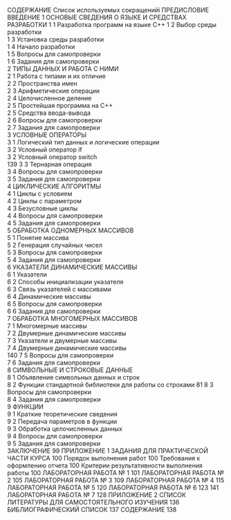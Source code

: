 СОДЕРЖАНИЕ Список используемых сокращенийi
ПРЕДИСЛОВИЕ  
ВВЕДЕНИЕ
1  ОСНОВЫЕ СВЕДЕНИЯ О ЯЗЫКЕ И СРЕДСТВАХ РАЗРАБОТКИ                                                                                                1 1  Разработка программ на языке С++ 
1 2  Выбор среды разработки                                                           
1 3  Установка среды разработки                                                  
 1 4  Начало разработки                                                                  
 1 5  Вопросы для самопроверки                                             
 1 6  Задания для самопроверки                                                  
 2  ТИПЫ ДАННЫХ И РАБОТА С НИМИ                                    
 2 1  Работа с типами и их отличие                                               
 2 2  Пространства имен                                                          
 2 3  Арифметические операции                               
 2 4  Целочисленное деление                                                           
 2 5  Простейшая программа на С++                     
 2 5  Средства ввода-вывода                            
 2 6  Вопросы для самопроверки                     
 2 7  Задания для самопроверки                           
 3  УСЛОВНЫЕ ОПЕРАТОРЫ                                      
 3 1  Логический тип данных и логические операции      
 3 2  Условный оператор if                                                         
 3 2  Условный оператор switch                                                 
 139 3 3  Тернарная операция                                        
 3 4  Вопросы для самопроверки                                             
 3 5  Задания для самопроверки                                      
 4  ЦИКЛИЧЕСКИЕ АЛГОРИТМЫ                                       
 4 1  Циклы с условием                                                              
 4 2  Циклы с параметром                                                       
 4 3  Безусловные циклы                                                      
 4 4  Вопросы для самопроверки                                                   
 4 5  Задания для самопроверки                                               
 5  ОБРАБОТКА ОДНОМЕРНЫХ МАССИВОВ                        
 5 1  Понятие массива                                                                     
 5 2  Генерация случайных чисел                                                
 5 3  Вопросы для самопроверки                                                
 5 4  Задания для самопроверки                                                  
 6  УКАЗАТЕЛИ  ДИНАМИЧЕСКИЕ МАССИВЫ                       
 6 1  Указатели                                                                            
 6 2  Способы инициализации указателя                                 
 6 3  Связь указателей с массивами                                         
 6 4  Динамические массивы                                                     
 6 5  Вопросы для самопроверки                                                 
 6 6  Задания для самопроверки                                               
 7  ОБРАБОТКА МНОГОМЕРНЫХ МАССИВОВ           
 7 1  Многомерные массивы                                                    
 7 2  Двумерные динамические массивы                             
 7 3  Указатели и двумерные массивы                                    
 7 4  Двумерные динамические массивы                           
 140 7 5  Вопросы для самопроверки                                              
 7 6  Задания для самопроверки                                                 
 8  СИМВОЛЬНЫЕ И СТРОКОВЫЕ ДАННЫЕ                      
 8 1  Объявление символьных данных и строк                  
 8 2  Функции стандартной библиотеки для работы со строками                                                                                                                   81 8 3  Вопросы для самопроверки                                             
 8 4  Задания для самопроверки                                               
 9  ФУНКЦИИ                                                                                 
 9 1  Краткие теоретические сведения                                
 9 2  Передача параметров в функции                                     
 9 3  Обработка целочисленных данных                                   
 9 4  Вопросы для самопроверки                                          
 9 5  Задания для самопроверки                                           
 ЗАКЛЮЧЕНИЕ                                                                                   99 ПРИЛОЖЕНИЕ 1  ЗАДАНИЯ ДЛЯ ПРАКТИЧЕСКОЙ ЧАСТИ КУРСА                                                                                                      100 Порядок выполнения работ                                                          100 Требования к оформлению отчета                                               100 Критерии результативности выполнения работы                      100 ЛАБОРАТОРНАЯ РАБОТА № 1                                                  101 ЛАБОРАТОРНАЯ РАБОТА № 2                                                  105 ЛАБОРАТОРНАЯ РАБОТА № 3                                                  109 ЛАБОРАТОРНАЯ РАБОТА № 4                                                  115 ЛАБОРАТОРНАЯ РАБОТА № 5                                                  120 ЛАБОРАТОРНАЯ РАБОТА № 6                                                  123 141 ЛАБОРАТОРНАЯ РАБОТА № 7                                                  128 ПРИЛОЖЕНИЕ 2  СПИСОК ЛИТЕРАТУРЫ ДЛЯ САМОСТОЯТЕЛЬНОГО ИЗУЧЕНИЯ                                                  136 БИБЛИОГРАФИЧЕСКИЙ СПИСОК                                             137 СОДЕРЖАНИЕ                                                                                 138